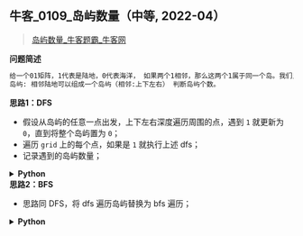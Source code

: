 ## 牛客_0109_岛屿数量（中等, 2022-04）
<!--
{
    "category": ["DFS", "BFS", "经典"],
    "source": "牛客",
    "level": "中等",
    "number": "0109",
    "name": "岛屿数量",
    "company": []
}
-->

> [岛屿数量_牛客题霸_牛客网](https://www.nowcoder.com/practice/0c9664d1554e466aa107d899418e814e)

<summary><b>问题简述</b></summary>

```txt
给一个01矩阵，1代表是陆地，0代表海洋， 如果两个1相邻，那么这两个1属于同一个岛。我们只考虑上下左右为相邻。
岛屿: 相邻陆地可以组成一个岛屿（相邻:上下左右） 判断岛屿个数。
```

<!-- 
<details><summary><b>详细描述</b></summary>

```txt
```

</details>
-->

<!-- <div align="center"><img src="../../../_assets/xxx.png" height="300" /></div> -->

<summary><b>思路1：DFS</b></summary>

- 假设从岛屿的任意一点出发，上下左右深度遍历周围的点，遇到 `1` 就更新为 `0`，直到将整个岛屿置为 `0`；
- 遍历 `grid` 上的每个点，如果是 `1` 就执行上述 dfs；
- 记录遇到的岛屿数量；

<details><summary><b>Python</b></summary>

```python
class Solution:
    def solve(self , grid: List[List[str]]) -> int:
        if not grid: return 0
        
        m, n = len(grid), len(grid[0])
        
        def dfs(i, j):
            if 0 <= i < m and 0 <= j < n and grid[i][j] == '1':
                grid[i][j] = '0'
                dfs(i - 1, j)
                dfs(i, j - 1)
                dfs(i + 1, j)
                dfs(i, j + 1)
        
        ret = 0
        for i in range(m):
            for j in range(n):
                if grid[i][j] == '1':
                    ret += 1
                    dfs(i, j)
        
        return ret
```

</details>


<summary><b>思路2：BFS</b></summary>

- 思路同 DFS，将 dfs 遍历岛屿替换为 bfs 遍历； 

<details><summary><b>Python</b></summary>

```python
class Solution:
    def solve(self , grid: List[List[str]]) -> int:
        if not grid: return 0
        
        m, n = len(grid), len(grid[0])
        
        from collections import deque
        
        def bfs(i, j):
            q = deque()
            q.append((i, j))
            while q:
                i, j = q.popleft()
                if 0 <= i < m and 0 <= j < n and grid[i][j] == '1':
                    grid[i][j] = '0'
                    q.append((i - 1, j))
                    q.append((i, j - 1))
                    q.append((i + 1, j))
                    q.append((i, j + 1))
                    
        ret = 0
        for i in range(m):
            for j in range(n):
                if grid[i][j] == '1':
                    ret += 1
                    bfs(i, j)
        
        return ret
```

</details>